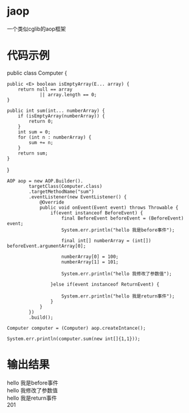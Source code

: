 # jaop
一个类似cglib的aop框架

# 代码示例
public class Computer {

    public <E> boolean isEmptyArray(E... array) {
        return null == array
                || array.length == 0;
    }

    public int sum(int... numberArray) {
        if (isEmptyArray(numberArray)) {
            return 0;
        }
        int sum = 0;
        for (int n : numberArray) {
            sum += n;
        }
        return sum;
    }

}

    AOP aop = new AOP.Builder().
            targetClass(Computer.class)
            .targetMethodName("sum")
            .eventListener(new EventListener() {
                @Override
                public void onEvent(Event event) throws Throwable {
                    if(event instanceof BeforeEvent) {
                        final BeforeEvent beforeEvent = (BeforeEvent) event;
                        System.err.println("hello 我是before事件");
    
                        final int[] numberArray = (int[]) beforeEvent.argumentArray[0];
    
                        numberArray[0] = 100;
                        numberArray[1] = 101;
    
                        System.err.println("hello 我修改了参数值");
    
                    }else if(event instanceof ReturnEvent) {
    
                        System.err.println("hello 我是return事件");
                    }
                }
            })
            .build();
    
    Computer computer = (Computer) aop.createIntance();
    
    System.err.println(computer.sum(new int[]{1,1}));

# 输出结果

hello 我是before事件\
hello 我修改了参数值\
hello 我是return事件\
201

